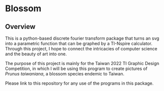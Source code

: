 # Blossom

## Overview

This is a python-based discrete fourier transform package that turns an svg into a parametric function that can be graphed by a TI-Nspire calculator. Through this project, I hope to connect the intricacies of computer science and the beauty of art into one. 

The purpose of this project is mainly for the Taiwan 2022 TI Graphic Design Competition, in which I will be using this program to create pictures of *Prunus taiwaniana*, a blossom species endemic to Taiwan. 

Please link to this repository for any use of the programs in this package. 